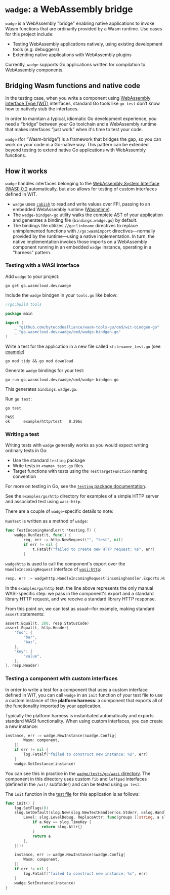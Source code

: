 # `wadge`: a WebAssembly bridge

`wadge` is a WebAssembly "bridge" enabling native applications to invoke Wasm functions that are ordinarily provided by a Wasm runtime. Use cases for this project include:

- Testing WebAssembly applications natively, using existing development tools (e.g. debuggers)
- Extending native applications with WebAssembly plugins

Currently, `wadge` supports Go applications written for compilation to WebAssembly components.

## Bridging Wasm functions and native code

In the testing case, when you write a component using [WebAssembly Interface Type (WIT)](https://component-model.bytecodealliance.org/design/wit.html) interfaces, standard Go tools like `go test` don’t know how to natively stub the interfaces.

In order to maintain a typical, idiomatic Go development experience, you need a “bridge” between your Go toolchain and a WebAssembly runtime that makes interfaces “just work” when it's time to test your code.

`wadge` (for “Wasm-bridge”) is a framework that bridges the gap, so you can work on your code in a Go-native way. This pattern can be extended beyond testing to extend native Go applications with WebAssembly functions.

## How it works

`wadge` handles interfaces belonging to the [WebAssembly System Interface (WASI) 0.2](https://github.com/WebAssembly/WASI/tree/main/wasip2) automatically, but also allows for testing of custom interfaces defined in WIT.

- `wadge` uses [`cabish`](https://github.com/wasmCloud/cabish) to read and write values over FFI, passing to an embedded WebAssembly runtime ([Wasmtime](https://github.com/bytecodealliance/wasmtime)).
- The `wadge-bindgen-go` utility walks the complete AST of your application and generates a binding file (`bindings.wadge.go`) by default.
- The bindings file utilizes `//go:linkname` directives to replace unimplemented functions with `//go:wasmimport` directives—normally provided by the runtime—using a native implementation. In turn, the native implementation invokes those imports on a WebAssembly component running in an embedded `wadge` instance, operating in a "harness" pattern.

### Testing with a WASI interface

Add `wadge` to your project:

```
go get go.wasmcloud.dev/wadge
```

Include the `wadge` bindgen in your `tools.go` like below:

```go
//go:build tools

package main

import (
	_ "github.com/bytecodealliance/wasm-tools-go/cmd/wit-bindgen-go"
	_ "go.wasmcloud.dev/wadge/cmd/wadge-bindgen-go"
)
```

Write a test for the application in a new file called `<filename>_test.go` (see [example](https://github.com/wasmCloud/wadge/blob/main/examples/go/http/http_test.go))

```
go mod tidy && go mod download
```

Generate `wadge` bindings for your test:

```
go run go.wasmcloud.dev/wadge/cmd/wadge-bindgen-go
```

This generates `bindings.wadge.go`.

Run `go test`:

```
go test
```

```
PASS
ok  	example/http/test	0.296s
```

### Writing a test

Writing tests with `wadge` generally works as you would expect writing ordinary tests in Go:

- Use the standard `testing` package
- Write tests in `<name>_test.go` files
- Target functions with tests using the `TestTargetFunction` naming convention

For more on testing in Go, see the [`testing` package documentation](https://pkg.go.dev/testing).

See the `examples/go/http` directory for examples of a simple HTTP server and associated test using `wasi:http`.

There are a couple of `wadge`-specific details to note:

`RunTest` is written as a method of `wadge`:

```go
func TestIncomingHandler(t *testing.T) {
	wadge.RunTest(t, func() {
		req, err := http.NewRequest("", "test", nil)
		if err != nil {
			t.Fatalf("failed to create new HTTP request: %s", err)
		}
```

`wadgehttp` is used to call the component's export over the `HandleIncomingRequest` interface of [`wasi:http`](https://github.com/WebAssembly/wasi-http):

```go
resp, err := wadgehttp.HandleIncomingRequest(incominghandler.Exports.Handle, req)
```

In the `examples/go/http` test, the line above represents the only manual WASI-specific step: we pass in the component's export and a standard library HTTP request, and we receive a standard library HTTP response.

From this point on, we can test as usual—for example, making standard `assert` statements:

```go
assert.Equal(t, 200, resp.StatusCode)
assert.Equal(t, http.Header{
	"foo": {
		"bar",
		"baz",
	},
	"key": {
		"value",
	},
}, resp.Header)
```

### Testing a component with custom interfaces

In order to write a test for a component that uses a custom interface defined in WIT, you can call `wadge` in an `init` function of your test file to use a custom instance of the **platform harness**: a component that exports all of the functionality imported by your application.

Typically the platform harness is instantiated automatically and exports standard WASI functionality. When using custom interfaces, you can create a new instance:

```go
instance, err := wadge.NewInstance(&wadge.Config{
		Wasm: component,
	})
	if err != nil {
		log.Fatalf("failed to construct new instance: %s", err)
	}
	wadge.SetInstance(instance)
```

You can see this in practice in the [`wadge/tests/go/wasi` directory](https://github.com/wasmCloud/wadge/tree/main/tests/go/wasi). The component in this directory uses custom `fib` and `leftpad` interfaces (defined in the `/wit/` subfolder) and can be tested using `go test`.

The `init` function in the [test file](https://github.com/wasmCloud/wadge/blob/main/tests/go/wasi/wasi_test.go) for this application is as follows:

```go
func init() {
	log.SetFlags(0)
	slog.SetDefault(slog.New(slog.NewTextHandler(os.Stderr, &slog.HandlerOptions{
		Level: slog.LevelDebug, ReplaceAttr: func(groups []string, a slog.Attr) slog.Attr {
			if a.Key == slog.TimeKey {
				return slog.Attr{}
			}
			return a
		},
	})))

	instance, err := wadge.NewInstance(&wadge.Config{
		Wasm: component,
	})
	if err != nil {
		log.Fatalf("failed to construct new instance: %s", err)
	}
	wadge.SetInstance(instance)
}
```
